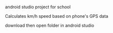 android studio project for school

Calculates km/h speed based on phone's GPS data

download then open folder in android studio
